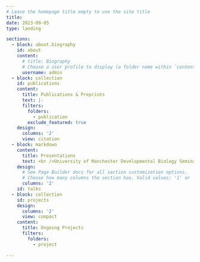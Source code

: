 ```yaml
---
# Leave the homepage title empty to use the site title
title:
date: 2023-09-05
type: landing

sections:
  - block: about.biography
    id: about
    content:
      # title: Biography
      # Choose a user profile to display (a folder name within `content/authors/`)
      username: admin
  - block: collection
    id: publications
    content:
      title: Publications & Preprints
      text: |-
      filters:
        folders:
          - publication
        exclude_featured: true
    design:
      columns: '2'
      view: citation
  - block: markdown
    content: 
      title: Presentations
      text: <br />University of Manchester Developmental Biology Seminar, January 2024 <br /> *Exploiting fluctuations in gene expression to detect causal interactions between genes.* <br /> Invited talk. <br /> <br />[APS March Meeting](https://meetings.aps.org/Meeting/MAR23/Session/N01.10), March 2023 <br /> *Exploiting stochastic fluctuations in gene expression to infer interactions between genes.* <br /> Contributed talk (APS Travel Award). <br /> <br />[Biophysique Quebec 2nd Annual Symposium](http://www.biophys.umontreal.ca/BiophysiQ/index.html), October 2022 <br /> *Exploiting stochastic fluctuations in gene expression to infer interactions between genes.* <br /> Contributed talk. <br /> <br />[Canadian Association of Physicists congress](https://www.cap.ca/congress-conference/past-congress/cap2022/), June 2022 <br /> *Inferring causality in gene regulation from static snapshots of gene expression variability.* <br /> Contributed Talk. <br /> <br />[Annual Meeting of the Biophysical Society of Canada](https://event.fourwaves.com/jointbsc2022iupab/pages), May 2022 <br /> *Inferring gene regulation dynamics from static snapshots of gene expression reporters.*  <br /> Contributed poster presentation with talk at student symposium (BSC Best Poster Award). <br /> <br />[Quantitative Approaches in Biology at Northwestern University](https://www.quantitativebiology.northwestern.edu/conference/), March 2022 <br /> *Fluorescence maturation time:* *a nuisance or a feature?* <br /> Contributed lightning talk and poster presentation. <br /> <br />[APS March Meeting](https://ui.adsabs.harvard.edu/abs/2022APS..MARF04012J/abstract), March 2022 <br /> *Inferring gene regulation from static snapshots of gene expression variability.*  <br /> Contributed talk.  <br />  <br />[Winter q-bio](https://w-qbio.org), February 2022  <br /> *Inferring gene regulation from static snapshots of gene expression variability.* <br /> Contributed talk. <br /> <br /> BiophysiQ Molecular and Cellular Biophysics Virtual Mini-Symposium, November 2021 <br /> *Fluorescent maturation time:* *is it a bug or a feature?* <br /> Contributed talk. <br /> <br />[BactoMontreal 2021 meeting](https://vanteeffelenlab.org/home/bactomontreal/bactomontreal-2021/), October 2021 <br /> *Inferring gene regulation dynamics from static snapshots of gene expression variability.* <br /> Poster presentation. <br /> <br />[EMBO workshop on Physics of Living Systems **:** From Molecules to Tissues](https://meetings.embo.org/event/20-physics-of-living-systems), June 2021 <br /> *Inferring gene regulation dynamics from static snapshots of gene expression reporters.* <br /> Contributed talk. <br /> <br />[Annual Meeting of the Biophysical Society of Canada](https://biophysicalsociety.ca/annual-conference/past-conferences/6th-annual-meeting/),May 2021 <br /> *Inferring gene regulation dynamics from static snapshots of gene expression variability.* <br /> Poster presentation. <br /> <br />RIP Graduate Seminar at the University of Toronto Mississauga, October 2021 <br /> *Inferring gene regulation dynamics from static snapshots of gene expression reporters.* <br /> Invited talk. <br /> <br />[Canadian Association of Physicists Virtual Congress](https://www.cap.ca/congress-conference/past-congress/2020-congress/), June 2020 <br /> *Characteristic variability of co-regulated genes.* <br /> Contributed talk. <br /> <br />[Annual Meeting of the Biophysical Society of Canada](https://biophysicalsociety.ca/annual-conference/past-conferences/5th-annual-meeting/), June 2019 <br /> *Characteristic variability of co-regulated genes.* <br /> Poster presentation. 
    design:
      # See Page Builder docs for all section customization options.
      # Choose how many columns the section has. Valid values: '1' or '2'.
      columns: '2'
    id: talks
  - block: collection
    id: projects
    design:
      columns: '2'
      view: compact
    content:
      title: Ongoing Projects
      filters:
        folders:
          - project

---
```

